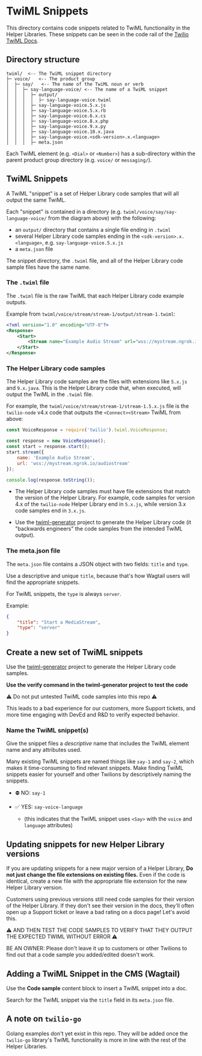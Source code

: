 # TwiML Snippets

This directory contains code snippets related to TwiML functionality in the Helper Libraries. These snippets can be seen in the code rail of the [Twilio TwiML Docs](https://www.twilio.com/docs/voice/twiml/dial).

## Directory structure

```
twiml/  <-- The TwiML snippet directory 
├─ voice/   <-- The product group
│  ├─ say/   <-- The name of the TwiML noun or verb
│  │  ├─ say-language-voice/ <-- The name of a TwiML snippet
│  │  │  ├─ output/
│  │  │  │  ├─ say-language-voice.twiml
│  │  │  ├─ say-language-voice.5.x.js
│  │  │  ├─ say-language-voice.5.x.rb
│  │  │  ├─ say-language-voice.6.x.cs
│  │  │  ├─ say-language-voice.8.x.php
│  │  │  ├─ say-language-voice.9.x.py
│  │  │  ├─ say-language-voice.10.x.java
│  │  │  ├─ say-language-voice.<sdk-version>.x.<language>
│  │  │  ├─ meta.json
```

Each TwiML element (e.g. `<Dial>` or `<Number>`) has a sub-directory within the parent product group directory (e.g. `voice/` or `messaging/`). 

## TwiML Snippets

A TwiML "snippet" is a set of Helper Library code samples that will all output the same TwiML. 

Each "snippet" is contained in a directory (e.g. `twiml/voice/say/say-language-voice/` from the diagram above) with the following:
- an `output/` directory that contains a single file ending in `.twiml`
- several Helper Library code samples ending in the `<sdk-version>.x.<language>`, e.g. `say-language-voice.5.x.js`
- a `meta.json` file

The snippet directory, the `.twiml` file, and all of the Helper Library code sample files have the same name. 

### The `.twiml` file

The `.twiml` file is the raw TwiML that each Helper Library code example outputs.

Example from `twiml/voice/stream/stream-1/output/stream-1.twiml`:

```xml
<?xml version="1.0" encoding="UTF-8"?>
<Response>
    <Start>
        <Stream name="Example Audio Stream" url="wss://mystream.ngrok.io/audiostream" />
    </Start>
</Response>

```

### The Helper Library code samples

The Helper Library code samples are the files with extensions like `5.x.js` and `9.x.java`. This is the Helper Library code that, when executed, will output the TwiML in the `.twiml` file. 

For example, the `twiml/voice/stream/stream-1/stream-1.5.x.js` file is the `twilio-node` v4.x code that outputs the `<Connect><Stream>` TwiML from above: 

```js
const VoiceResponse = require('twilio').twiml.VoiceResponse;

const response = new VoiceResponse();
const start = response.start();
start.stream({
    name: 'Example Audio Stream',
    url: 'wss://mystream.ngrok.io/audiostream'
});

console.log(response.toString());
```

- The Helper Library code samples must have file extensions that match the version of the Helper Library. For example, code samples for version 4.x of the `twilio-node` Helper Library end in `5.x.js`, while version 3.x code samples end in `3.x.js`. 

- Use the [twiml-generator](https://github.com/TwilioDevEd/twiml-generator) project to generate the Helper Library code (it "backwards engineers" the code samples from the intended TwiML output). 


### The meta.json file

The `meta.json` file contains a JSON object with two fields: `title` and `type`. 

Use a descriptive and unique `title`, because that's how Wagtail users will find the appropriate snippets. 

For TwiML snippets, the `type` is always `server`.

Example:

```json
{
    "title": "Start a MediaStream",
    "type": "server"
}
```

## Create a new set of TwiML snippets

Use the [twiml-generator](https://github.com/TwilioDevEd/twiml-generator) project to generate the Helper Library code samples. 

**Use the verify command in the twiml-generator project to test the code**

:warning: Do not put untested TwiML code samples into this repo :warning:

This leads to a bad experience for our customers, more Support tickets, and more time engaging with DevEd and R&D to verify expected behavior.

### Name the TwiML snippet(s)

Give the snippet files a *descriptive* name that includes the TwiML element name and any attributes used.

Many existing TwiML snippets are named things like `say-1` and `say-2`, which makes it time-consuming to find relevant snippets. Make finding TwiML snippets easier for yourself and other Twilions by descriptively naming the snippets. 

- :no_entry: NO: `say-1`

- :white_check_mark: YES: `say-voice-language`
    - (this indicates that the TwiML snippet uses `<Say>` with the `voice` and `language` attributes)

## Updating snippets for new Helper Library versions

If you are updating snippets for a new major version of a Helper Library, **Do not just change the file extensions on existing files.** Even if the code is identical, create a new file with the appropriate file extension for the new Helper Library version. 

Customers using previous versions still need code samples for their version of the Helper Library. If they don't see their version in the docs, they'll often open up a Support ticket or leave a bad rating on a docs page! Let's avoid this. 

:warning: AND THEN TEST THE CODE SAMPLES TO VERIFY THAT THEY OUTPUT THE EXPECTED TWIML WITHOUT ERROR :warning:

BE AN OWNER: Please don't leave it up to customers or other Twilions to find out that a code sample you added/edited doesn't work. 

## Adding a TwiML Snippet in the CMS (Wagtail)

Use the **Code sample** content block to insert a TwiML snippet into a doc. 

Search for the TwiML snippet via the `title` field in its `meta.json` file. 

## A note on `twilio-go`

Golang examples don't yet exist in this repo. They will be added once the `twilio-go` library's TwiML functionality is more in line with the rest of the Helper Libraries. 
